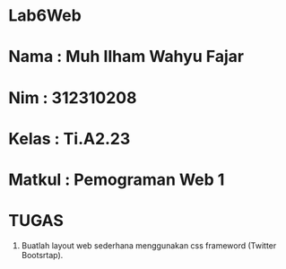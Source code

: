 # Lab6Web
# Nama    : Muh Ilham Wahyu Fajar 
# Nim     : 312310208
# Kelas   : Ti.A2.23
# Matkul  : Pemograman Web 1
# TUGAS 
1. Buatlah layout web sederhana menggunakan css frameword (Twitter Bootsrtap).

